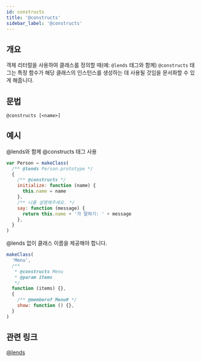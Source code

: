 ```yaml
---
id: constructs
title: '@constructs'
sidebar_label: '@constructs'
---
```


## 개요

객체 리터럴을 사용하여 클래스를 정의할 때(예: `@lends` 태그와 함께) `@constructs` 태그는 특정 함수가 해당 클래스의 인스턴스를 생성하는 데 사용될 것임을 문서화할 수 있게 해줍니다.

## 문법

`@constructs [<name>]`

## 예시

@lends와 함께 @constructs 태그 사용

```js
var Person = makeClass(
  /** @lends Person.prototype */
  {
    /** @constructs */
    initialize: function (name) {
      this.name = name
    },
    /** 나를 설명해주세요. */
    say: function (message) {
      return this.name + '가 말하기: ' + message
    },
  }
)
```

@lends 없이 클래스 이름을 제공해야 합니다.

```js
makeClass(
  'Menu',
  /**
   * @constructs Menu
   * @param items
   */
  function (items) {},
  {
    /** @memberof Menu# */
    show: function () {},
  }
)
```

## 관련 링크

[@lends](./lends.md)